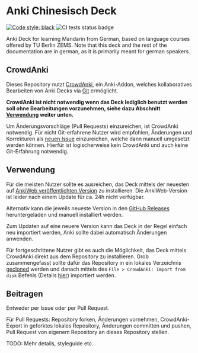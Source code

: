 # Anki Chinesisch Deck

[![Code style: black](https://img.shields.io/badge/code%20style-black-000000.svg)](https://github.com/psf/black)
![CI tests status badge](https://github.com/not-na/anki-chinesisch/actions/workflows/test.yaml/badge.svg)


Anki Deck for learning Mandarin from German, based on language courses offered by
TU Berlin ZEMS. Note that this deck and the rest of the documentation are in german, as
it is primarily meant for german speakers.

## CrowdAnki

Dieses Repository nutzt [CrowdAnki](https://ankiweb.net/shared/info/1788670778), ein
Anki-Addon, welches kollaboratives Bearbeiten von Anki Decks via
[Git](https://git-scm.com/) ermöglicht. 

**CrowdAnki ist nicht notwendig wenn das Deck lediglich benutzt werden soll ohne
Bearbeitungen vorzunehmen, siehe dazu Abschnitt [Verwendung](#verwendung) weiter unten.**

Um Änderungsvorschläge (Pull Requests) einzureichen, ist CrowdAnki notwendig. Für nicht
Git-erfahrene Nutzer wird empfohlen, Änderungen und Korrekturen als
[neuen Issue](https://github.com/not-na/anki-chinesisch/issues/new) einzureichen, welche
dann manuell umgesetzt werden können. Hierfür ist logischerweise kein CrowdAnki und auch
keine Git-Erfahrung notwendig.

## Verwendung

Für die meisten Nutzer sollte es ausreichen, das Deck mittels der neuesten auf 
[AnkiWeb veröffentlichten Version](https://ankiweb.net/shared/info/1038468378) zu
installieren. Die AnkiWeb-Version ist leider nach einem Update für ca. 24h nicht verfügbar.

Alternativ kann die jeweils neueste Version in den
[GitHub Releases](https://github.com/not-na/anki-chinesisch/releases) heruntergeladen
und manuell installiert werden.

Zum Updaten auf eine neuere Version kann das Deck in der Regel einfach neu importiert werden,
Anki sollte dabei automatisch Änderungen anwenden.

Für fortgeschrittene Nutzer gibt es auch die Möglichkeit, das Deck mittels CrowdAnki
direkt aus dem Repository zu installieren. Grob zusammengefasst sollte dafür das
Repository in ein lokales Verzeichnis [gecloned](https://github.com/git-guides/git-clone)
werden und danach mittels des `File > CrowdAnki: Import from disk` Befehls (Details
[hier](https://github.com/Stvad/CrowdAnki#import)) importiert werden.

## Beitragen

Entweder per Issue oder per Pull Request.

Für Pull Requests: Repository forken, Änderungen vornehmen, CrowdAnki-Export in geforktes
lokales Repository, Änderungen committen und pushen, Pull Request von eigenem Repository
an dieses Repository stellen.

TODO: Mehr details, styleguide etc.
